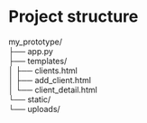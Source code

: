 # Project structure
my_prototype/  
├── app.py  
├── templates/  
│   ├── clients.html  
│   ├── add_client.html  
│   └── client_detail.html   
└── static/  
    └── uploads/   